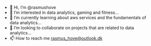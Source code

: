 - 👋 Hi, I’m @rasmushove
- 👀 I’m interested in data analytics, gaming and fitness...
- 🌱 I’m currently learning about aws services and the fundamentals of data analytics...
- 💞️ I’m looking to collaborate on projects that are related to data analytics...
- 📫 How to reach me rasmus_hove@outlook.dk

<!---
rasmushove/rasmushove is a ✨ special ✨ repository because its `README.md` (this file) appears on your GitHub profile.
You can click the Preview link to take a look at your changes.
--->
